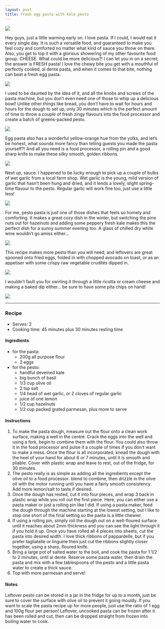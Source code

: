 ```yaml
---
layout: post
title: fresh egg pasta with kale pesto
---
```

![](/images/fresh-egg-pasta-with-kale-pesto/1.jpg)

Hey guys, just a little warning early on. I love pasta. If I could, I would eat it every single day. It is such a versatile food, and guaranteed to make you feel cozy and comforted no matter what kind of sauce you throw on there. Also, you get to top it with a glorious showering of my other favourite food group. CHEESE. What could be more delicious?! I can let you in on a secret; the answer is FRESH pasta! I love the chewy bite you get with a mouthful of perfectly cooked, al dente pasta, and when it comes to that bite, nothing can beat a fresh egg pasta.

![](/images/fresh-egg-pasta-with-kale-pesto/2.jpg)

I used to be daunted by the idea of it, and all the knobs and screws of the pasta machine, but you don’t even need one of those to whip up a delicious bowl! Unlike other things like bread, you don’t have to wait for hours and hours for the dough to set up, only 30 minutes which is the perfect amount of time to throw a couple of fresh zingy flavours into the food processor and create a batch of greens-packed pesto.

![](/images/fresh-egg-pasta-with-kale-pesto/3.jpg)

Egg pasta also has a wonderful yellow-orange hue from the yolks, and let’s be honest, what sounds more fancy than telling guests you made the pasta yourself?! And all you need is a food processor, a rolling pin and a good sharp knife to make these silky smooth, golden ribbons.

![](/images/fresh-egg-pasta-with-kale-pesto/4.jpg)

Next up, sauce. I happened to be lucky enough to pick up a couple of bulbs of wet garlic from a local farm shop. Wet garlic is the young, mild version of garlic that hasn’t been hung and dried, and it lends a lovely, slight spring-time flavour to the pesto. Regular garlic will work fine too, just use a little less!

![](/images/fresh-egg-pasta-with-kale-pesto/5.jpg)

For me, pesto pasta is just one of those dishes that feels so homely and comforting. It makes a great cozy dish in the winter, but switching the pine nuts out for hazelnuts and adding some peppery fresh kale makes this the perfect dish for a sunny summer evening too. A glass of chilled dry white wine wouldn’t go amiss either…

![](/images/fresh-egg-pasta-with-kale-pesto/6.jpg)

This recipe makes more pesto than you will need, and leftovers are great spooned onto fried eggs, folded in with chopped avocado on toast, or as an appetiser with some crispy raw vegetable crudités dipped in.

![](/images/fresh-egg-pasta-with-kale-pesto/7.jpg)

I wouldn’t fault you for swirling it through a little ricotta or cream cheese and making a baked dip either… be sure to have some pita chips on hand!

![](/images/fresh-egg-pasta-with-kale-pesto/8.jpg)

---

### Recipe
+ Serves: 2
+ Cooking time: 45 minutes plus 30 minutes resting time
#### Ingredients
+ for the pasta:
  + 200g all purpose flour
  + 2 eggs
+ for the pesto:
  + handful deveined kale
  + big bunch of basil
  + 1/3 cup olive oil
  + 2 tsp salt
  + 1/4 head of wet garlic, or 2 cloves of regular garlic
  + juice of one lemon
  + 1/2 cup hazelnuts
  + 1/2 cup packed grated parmesan, plus more to serve

#### Instructions
1. To make the pasta dough, measure out the flour onto a clean work surface, making a well in the centre. Crack the eggs into the well and using a fork, begin to combine them with the flour. You could also throw it in the food processor and pulse it a couple of times if you don't want to make a mess. Once the flour is all incorporated, knead the dough with the heel of your hand for about 6 or 7 minutes, until it is smooth and pliable. Cover with plastic wrap and leave to rest, out of the fridge, for 30 minutes.
1. The pesto really is as simple as adding all the ingredients except the olive oil to a food processor. blend to combine, then drizzle in the olive oil with the motor running until you have a fairly smooth consistency. Add more lemon/salt to taste if desired.
1. Once the dough has rested, cut it into four pieces, and wrap 3 back in plastic wrap while you roll out the first piece. Here, you can either use a pasta maker or just a rolling pin like I did. If using a pasta maker, feed the dough through the machine starting at the lowest setting, but I like to stop one short of the final setting so the pasta is a little chewier.
1. If using a rolling pin, simply roll the dough out on a well-floured surface until it reaches about 2mm thickness and you can see the light through it if you hold it up. Once you have rolled all 4 pieces into sheets, cut the pasta into desired width. I love thick ribbons of pappardelle, but if you prefer tagliatelle or linguine then just cut the ribbons slightly closer together, using a sharp, floured knife.
1. Bring a large pot of salted water to the boil, and cook the pasta for 1 1/2 to 2 minutes, until al dente. Reserve some pasta water, then drain the pasta and mix with a few tablespoons of the pesto and a little pasta water to create a thick sauce.
1. Top with more parmesan and serve!

#### Notes
Leftover pesto can be stored in a jar in the fridge for up to a month, just be sure to cover the surface with olive oil to prevent it going mouldy. If you want to scale the pasta recipe up for more people, just use the ratio of 1 egg and 100g flour per person! Leftover, uncooked pasta can be frozen after it has been rolled and cut, then can be dropped straight from frozen into boiling water to cook.

